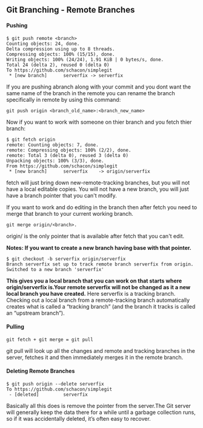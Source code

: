 ## Git Branching - Remote Branches

#### Pushing
```text
$ git push remote <branch>
Counting objects: 24, done.
Delta compression using up to 8 threads.
Compressing objects: 100% (15/15), done.
Writing objects: 100% (24/24), 1.91 KiB | 0 bytes/s, done.
Total 24 (delta 2), reused 0 (delta 0)
To https://github.com/schacon/simplegit
 * [new branch]      serverfix -> serverfix
```

If you are pushing abranch along with your commit and you dont want the same name of the branch in the remote you can rename the branch specifically in remote by using this command:
```text
git push origin <branch_old_name>:<branch_new_name>
```

Now if you want to work with someone on thier branch and you fetch thier branch:
```text
$ git fetch origin
remote: Counting objects: 7, done.
remote: Compressing objects: 100% (2/2), done.
remote: Total 3 (delta 0), reused 3 (delta 0)
Unpacking objects: 100% (3/3), done.
From https://github.com/schacon/simplegit
 * [new branch]      serverfix    -> origin/serverfix
```

fetch will just bring down new-remote-tracking branches, but you will not have a local editable copies.
You will not have a new branch, you will just have a branch pointer that you can't modify.

If you want to work and do editing in the branch then after fetch you need to merge that branch to your current working branch.
```text
git merge origin/<branch>.
```

origin/<branch> is the only pointer that is available after fetch that you can't edit. 

**Notes: If you want to create a new branch having base with that pointer.**

```text
$ git checkout -b serverfix origin/serverfix
Branch serverfix set up to track remote branch serverfix from origin.
Switched to a new branch 'serverfix'
```

**This gives you a local branch that you can work on that starts where origin/serverfix is.Your remote serverfix will not be changed as it a new local branch you have created.**
Here serverfix is a tracking branch.
Checking out a local branch from a remote-tracking branch automatically creates what is called a “tracking branch” (and the branch it tracks is called an “upstream branch”).


#### Pulling
```text
git fetch + git merge = git pull
```

git pull will look up all the changes and remote and tracking branches in the server, fetches it and then immediately merges it in the remote branch.


#### Deleting Remote Branches

```text
$ git push origin --delete serverfix
To https://github.com/schacon/simplegit
 - [deleted]         serverfix
```

Basically all this does is remove the pointer from the server.The Git server will generally keep the data there for a while until a garbage collection runs, so if it was accidentally deleted, it’s often easy to recover.
